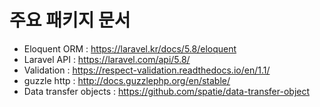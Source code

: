 # 주요 패키지 문서

- Eloquent ORM : https://laravel.kr/docs/5.8/eloquent
- Laravel API : https://laravel.com/api/5.8/
- Validation : https://respect-validation.readthedocs.io/en/1.1/
- guzzle http : http://docs.guzzlephp.org/en/stable/
- Data transfer objects : https://github.com/spatie/data-transfer-object
